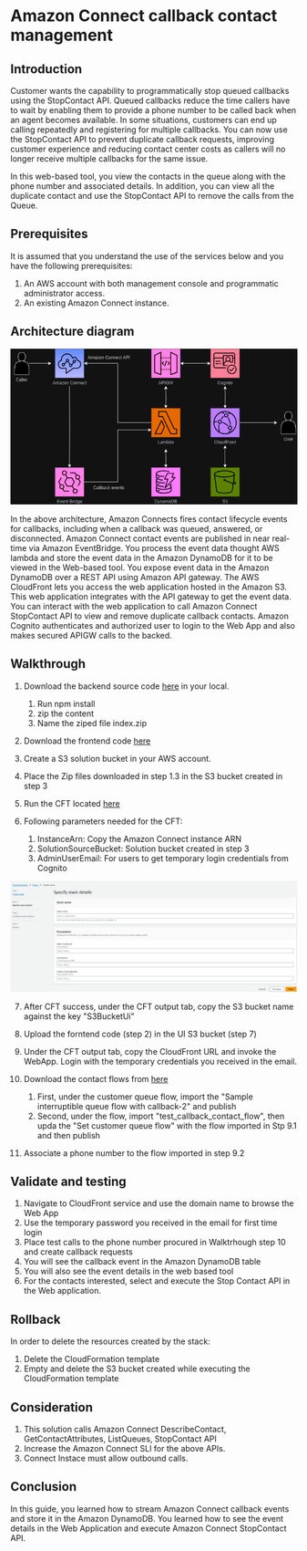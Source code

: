 # Amazon Connect callback contact management

## Introduction

Customer wants the capability to programmatically stop queued callbacks using the StopContact API. Queued callbacks reduce the time callers have to wait by enabling them to provide a phone number to be called back when an agent becomes available. In some situations, customers can end up calling repeatedly and registering for multiple callbacks. You can now use the StopContact API to prevent duplicate callback requests, improving customer experience and reducing contact center costs as callers will no longer receive multiple callbacks for the same issue. 

In this web-based tool, you view the contacts in the queue along with the phone number and associated details. In addition, you can view all the duplicate contact and use the StopContact API to remove the calls from the Queue.

## Prerequisites
It is assumed that you understand the use of the services below and you have the following prerequisites:
1.  An AWS account with both management console and programmatic administrator access.
2.  An existing Amazon Connect instance.


## Architecture diagram 

![Architecture Diagram](images/callback-management-architecture.png?raw=true)

In the above architecture, Amazon Connects fires contact lifecycle events for callbacks, including when a callback was queued, answered, or disconnected. Amazon Connect contact events are published in near real-time via Amazon EventBridge. You process the event data thought AWS lambda and store the event data in the Amazon DynamoDB for it to be viewed in the Web-based tool. You expose event data in the Amazon DynamoDB over a REST API using Amazon API gateway. The AWS CloudFront lets you access the web application hosted in the Amazon S3. This web application integrates with the API gateway to get the event data. You can interact with the web application to call Amazon Connect StopContact API to view and remove duplicate callback contacts. Amazon Cognito authenticates and authorized user to login to the Web App and also makes secured APIGW calls to the backed.


## Walkthrough

1.	Download the backend source code [here](/backend) in your local.
    1. Run npm install
    2. zip the content 
    3. Name the ziped file index.zip

2.  Download the frontend code [here](/frontend)

3.	Create a S3 solution bucket in your AWS account.

4.	Place the Zip files downloaded in step 1.3 in the S3 bucket created in step 3

5.	Run the CFT located [here](/info/cft/connect-callback-cft.yaml)

6.	Following parameters needed for the CFT:
    1.	InstanceArn: Copy the Amazon Connect instance ARN
    2.	SolutionSourceBucket: Solution bucket created in step 3
    3.  AdminUserEmail: For users to get temporary login credentials from Cognito

![CloudFormation Template Screenshot](images/cft-call-back-stop-contact-cft.png?raw=true)

7. After CFT success, under the CFT output tab, copy the S3 bucket name against the key "S3BucketUi"

8. Upload the forntend code (step 2) in the UI S3 bucket (step 7) 

9. Under the CFT output tab, copy the CloudFront URL and invoke the WebApp. Login with the temporary credentials you received in the email.

10. Download the contact flows from [here](/info/contactflow/)
    1. First, under the customer queue flow, import the "Sample interruptible queue flow with callback-2" and publish
    2. Second, under the flow, import "test_callback_contact_flow", then upda the "Set customer queue flow" with the flow imported in Stp 9.1 and then publish

11. Associate a phone number to the flow imported in step 9.2

## Validate and testing
1.  Navigate to CloudFront service and use the domain name to browse the Web App
2.  Use the temporary password you received in the email for first time login
3.	Place test calls to the phone number procured in Walktrhough step 10 and create callback requests
4.	You will see the callback event in the Amazon DynamoDB table
5.	You will also see the event details in the web based tool
6.  For the contacts interested, select and execute the Stop Contact API in the Web application.


## Rollback

In order to delete the resources created by the stack:

1. Delete the CloudFormation template
2. Empty and delete the S3 bucket created while executing the CloudFormation template

## Consideration
1. This solution calls Amazon Connect DescribeContact, GetContactAttributes, ListQueues, StopContact API
2. Increase the Amazon Connect SLI for the above APIs.
3. Connect Instace must allow outbound calls.

## Conclusion
In this guide, you learned how to stream Amazon Connect callback events and store it in the Amazon DynamoDB. You learned how to see the event details in the Web Application and execute Amazon Connect StopContact API.
